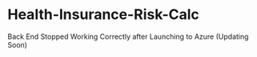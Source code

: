# Health-Insurance-Risk-Calc
Back End Stopped Working Correctly after Launching to Azure (Updating Soon)
